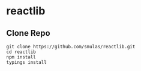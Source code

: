 # reactlib

## Clone Repo

```
git clone https://github.com/smulas/reactlib.git
cd reactlib
npm install
typings install
```


